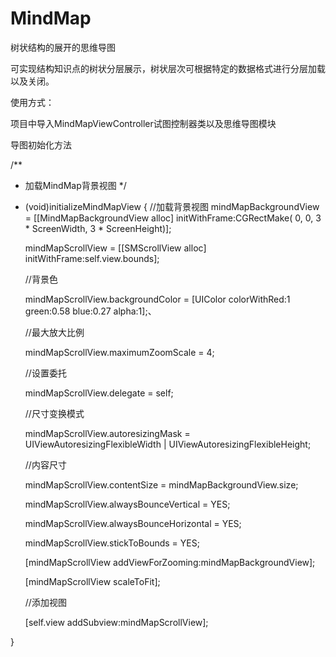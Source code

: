 # MindMap

树状结构的展开的思维导图

可实现结构知识点的树状分层展示，树状层次可根据特定的数据格式进行分层加载以及关闭。

使用方式：

项目中导入MindMapViewController试图控制器类以及思维导图模块

导图初始化方法

/**
 *  加载MindMap背景视图
 */
- (void)initializeMindMapView
{
    //加载背景视图
    mindMapBackgroundView = [[MindMapBackgroundView alloc] initWithFrame:CGRectMake( 0, 0, 3 * ScreenWidth, 3 * ScreenHeight)];

    mindMapScrollView = [[SMScrollView alloc] initWithFrame:self.view.bounds];
   
   
    //背景色
    
    mindMapScrollView.backgroundColor = [UIColor colorWithRed:1 green:0.58 blue:0.27 alpha:1];、
    
    //最大放大比例
    
    mindMapScrollView.maximumZoomScale = 4;
    
    //设置委托
    
    mindMapScrollView.delegate = self;
    
    //尺寸变换模式
    
    mindMapScrollView.autoresizingMask = UIViewAutoresizingFlexibleWidth | UIViewAutoresizingFlexibleHeight;
    
    //内容尺寸
    
    mindMapScrollView.contentSize = mindMapBackgroundView.size;
    
    mindMapScrollView.alwaysBounceVertical = YES;
    
    mindMapScrollView.alwaysBounceHorizontal = YES;
    
    mindMapScrollView.stickToBounds = YES;
    
    [mindMapScrollView addViewForZooming:mindMapBackgroundView];
    
    [mindMapScrollView scaleToFit];
    
    
    //添加视图
    
    [self.view addSubview:mindMapScrollView];
    
}
